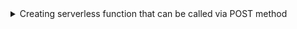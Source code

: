 <details>
<summary>Creating serverless function that can be called via POST method</summary>
We are creating a serverless function called call_workflow.js
To do this create new project in vercel - choose repo

- Set Framework preset to OTHER
- Leave build command and output directory empty
- Add any envirnment secrets you want to add and deploy

If you are using any packages, you need to create package.json

Structure of package.json if required
```
{
  "name": "Name",  
  "version": "1.0.0",  
  "description": "Description",  
  "main": "api/<INSERT JS file name here>.js",  
  "dependencies": {  
    "<module name>": "<version>"    
  }  
}
```

All your code should be inside this function
```
export default async function handler(req, res) {
}
```
Your entire code will be called by a POST method, therefore to set status after run, use
- **res.status(200) or res.status(500)**

To send some message along with status
- **res.status(200).json(\<Pass any json data here>);**
</details>
